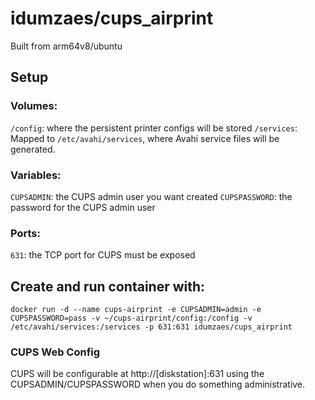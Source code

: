 # idumzaes/cups_airprint

Built from arm64v8/ubuntu

## Setup
### Volumes:
`/config`: where the persistent printer configs will be stored
`/services`: Mapped to `/etc/avahi/services`, where Avahi service files will be generated.
### Variables:
`CUPSADMIN`: the CUPS admin user you want created
`CUPSPASSWORD`: the password for the CUPS admin user
### Ports:
`631`: the TCP port for CUPS must be exposed

## Create and run container with:

`docker run -d --name cups-airprint -e CUPSADMIN=admin -e CUPSPASSWORD=pass -v ~/cups-airprint/config:/config -v /etc/avahi/services:/services -p 631:631 idumzaes/cups_airprint`

### CUPS Web Config
CUPS will be configurable at http://[diskstation]:631 using the CUPSADMIN/CUPSPASSWORD when you do something administrative.
